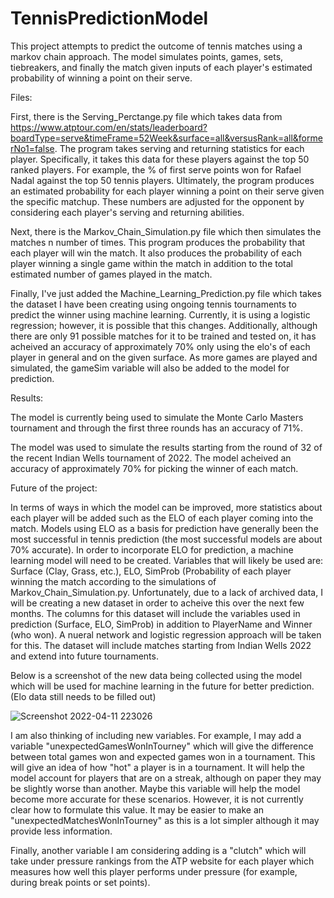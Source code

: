 # TennisPredictionModel

This project attempts to predict the outcome of tennis matches using a markov chain approach. The model simulates points, games, sets, tiebreakers, and finally the match given inputs of each player's estimated probability of winning a point on their serve. 

Files:

First, there is the Serving_Perctange.py file which takes data from https://www.atptour.com/en/stats/leaderboard?boardType=serve&timeFrame=52Week&surface=all&versusRank=all&formerNo1=false. The program takes serving and returning statistics for each player. Specifically, it takes this data for these players against the top 50 ranked players. For example, the % of first serve points won for Rafael Nadal against the top 50 tennis players. Ultimately, the program produces an estimated probability for each player winning a point on their serve given the specific matchup. These numbers are adjusted for the opponent by considering each player's serving and returning abilities.


Next, there is the Markov_Chain_Simulation.py file which then simulates the matches n number of times. This program produces the probability that each player will win the match. It also produces the probability of each player winning a single game within the match in addition to the total estimated number of games played in the match. 

Finally, I've just added the Machine_Learning_Prediction.py file which takes the dataset I have been creating using ongoing tennis tournaments to predict the winner using machine learning. Currently, it is using a logistic regression; however, it is possible that this changes. Additionally, although there are only 91 possible matches for it to be trained and tested on, it has acheived an accuracy of approximately 70% only using the elo's of each player in general and on the given surface. As more games are played and simulated, the gameSim variable will also be added to the model for prediction. 


Results:

The model is currently being used to simulate the Monte Carlo Masters tournament and through the first three rounds has an accuracy of 71%.

The model was used to simulate the results starting from the round of 32 of the recent Indian Wells tournament of 2022. The model acheived an accuracy of approximately 70% for picking the winner of each match. 


Future of the project:

In terms of ways in which the model can be improved, more statistics about each player will be added such as the ELO of each player coming into the match. Models using ELO as a basis for prediction have generally been the most successful in tennis prediction (the most successful models are about 70% accurate). In order to incorporate ELO for prediction, a machine learning model will need to be created. Variables that will likely be used are: Surface (Clay, Grass, etc.), ELO, SimProb (Probability of each player winning the match according to the simulations of Markov_Chain_Simulation.py. Unfortunately, due to a lack of archived data, I will be creating a new dataset in order to acheive this over the next few months. The columns for this dataset will include the variables used in prediction (Surface, ELO, SimProb) in addition to PlayerName and Winner (who won). A nueral network and logistic regression approach will be taken for this. The dataset will include matches starting from Indian Wells 2022 and extend into future tournaments.

Below is a screenshot of the new data being collected using the model which will be used for machine learning in the future for better prediction. (Elo data still needs to be filled out)

![Screenshot 2022-04-11 223026](https://user-images.githubusercontent.com/84477747/162887335-d57c8ccd-181e-435d-ad0d-d7dfcaa123df.jpg)

I am also thinking of including new variables. For example, I may add a variable "unexpectedGamesWonInTourney" which will give the difference between total games won and expected games won in a tournament. This will give an idea of how "hot" a player is in a tournament. It will help the model account for players that are on a streak, although on paper they may be slightly worse than another. Maybe this variable will help the model become more accurate for these scenarios. However, it is not currently clear how to formulate this value. It may be easier to make an "unexpectedMatchesWonInTourney" as this is a lot simpler although it may provide less information.

Finally, another variable I am considering adding is a "clutch" which will take under pressure rankings from the ATP website for each player which measures how well this player performs under pressure (for example, during break points or set points).

